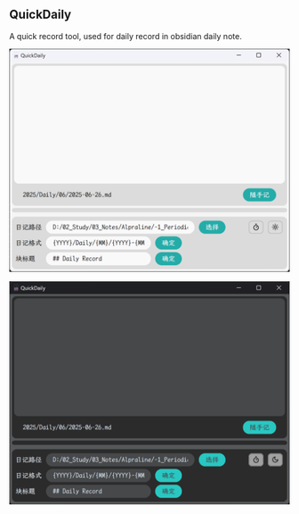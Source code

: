 ## QuickDaily

A quick record tool, used for daily record in obsidian daily note.

![1750947855111](image/Readme/1750947855111.png)

![1750947904082](image/Readme/1750947904082.png)